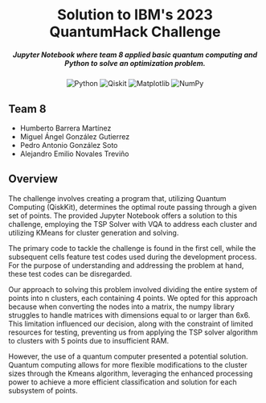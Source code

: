 <div align="center">

# Solution to IBM's 2023 QuantumHack Challenge

##### Jupyter Notebook where team 8 applied basic quantum computing and Python to solve an optimization problem.

![Python](https://img.shields.io/badge/python-3670A0?style=for-the-badge&logo=python&logoColor=ffdd54)
![Qiskit](https://img.shields.io/badge/Qiskit-%236929C4.svg?style=for-the-badge&logo=Qiskit&logoColor=white)
![Matplotlib](https://img.shields.io/badge/Matplotlib-%23ffffff.svg?style=for-the-badge&logo=Matplotlib&logoColor=black)
![NumPy](https://img.shields.io/badge/numpy-%23013243.svg?style=for-the-badge&logo=numpy&logoColor=white)

</div>

## Team 8 

- Humberto Barrera Martínez
- Miguel Ángel González Gutierrez
- Pedro Antonio González Soto
- Alejandro Emilio Novales Treviño

## Overview 

The challenge involves creating a program that, utilizing Quantum Computing (QiskKit), determines the optimal route passing through a given set of points. The provided Jupyter Notebook offers a solution to this challenge, employing the TSP Solver with VQA to address each cluster and utilizing KMeans for cluster generation and solving.

The primary code to tackle the challenge is found in the first cell, while the subsequent cells feature test codes used during the development process. For the purpose of understanding and addressing the problem at hand, these test codes can be disregarded.

Our approach to solving this problem involved dividing the entire system of points into n clusters, each containing 4 points. We opted for this approach because when converting the nodes into a matrix, the numpy library struggles to handle matrices with dimensions equal to or larger than 6x6. This limitation influenced our decision, along with the constraint of limited resources for testing, preventing us from applying the TSP solver algorithm to clusters with 5 points due to insufficient RAM.

However, the use of a quantum computer presented a potential solution. Quantum computing allows for more flexible modifications to the cluster sizes through the Kmeans algorithm, leveraging the enhanced processing power to achieve a more efficient classification and solution for each subsystem of points.
